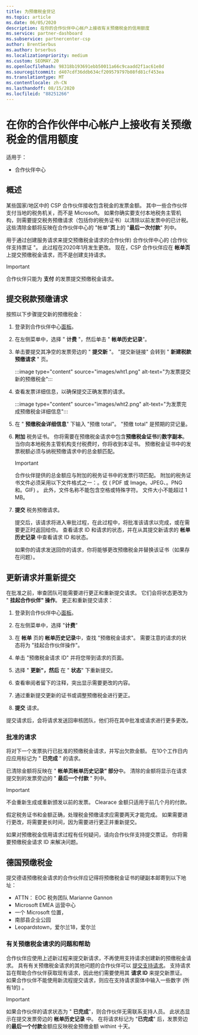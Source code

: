 ```yaml
---
title: 为预缴税金贷记
ms.topic: article
ms.date: 06/05/2020
description: 在你的合作伙伴中心帐户上接收有关预缴税金的信用额度
ms.service: partner-dashboard
ms.subservice: partnercenter-csp
author: BrentSerbus
ms.author: brserbus
ms.localizationpriority: medium
ms.custom: SEOMAY.20
ms.openlocfilehash: 98318b193691ebb50011a66c9caadd2f1ac61e8d
ms.sourcegitcommit: d407cdf36ddb634cf209579797b08fd81cf453ea
ms.translationtype: MT
ms.contentlocale: zh-CN
ms.lasthandoff: 08/15/2020
ms.locfileid: "88251266"
---
```

# <a name="receive-credit-on-your-partner-center-account-for-tax-withholding"></a>在你的合作伙伴中心帐户上接收有关预缴税金的信用额度

适用于：

- 合作伙伴中心

## <a name="overview"></a>概述

某些国家/地区中的 CSP 合作伙伴接收包含税金的发票金额。 其中一些合作伙伴支付当地的税务机关，而不是 Microsoft。 如果你确实要支付本地税务主管机构，则需要提交税务预缴请求（包括你的税务证书）以清除以前发票中的已计税。 这些清除金额将反映在合作伙伴中心的 "帐单"**页**上的 "**最后一次付款**" 列中。

用于通过创建服务请求来提交预缴税金请求的合作伙伴) 合作伙伴中心的 (合作伙伴支持票证 "。 此过程在2020年1月发生更改。 现在，CSP 合作伙伴应在 **帐单页** 上提交预缴税金请求，而不是创建支持请求。

> [!IMPORTANT]
> 合作伙伴只能为 **支付** 的发票提交预缴税金请求。

## <a name="submit-a-tax-withholding-request"></a>提交税款预缴请求

按照以下步骤提交新的预缴税金：

1. 登录到合作伙伴中心[面板](https://partner.microsoft.com/dashboard/home)。

2. 在左侧菜单中，选择 " **计费** "，然后单击 " **帐单历史记录**"。

3. 单击要提交其净空的发票旁边的 " **提交新** "。 "提交新链接" 会转到 " **新建税款预缴请求** " 页。

   :::image type="content" source="images/wht1.png" alt-text="为发票提交新的预缴税金":::

4. 查看发票详细信息，以确保提交正确发票的请求。

   :::image type="content" source="images/wht2.png" alt-text="为发票完成预缴税金详细信息":::

5. 在 " **预缴税金详细信息**" 下输入 "预缴 total"。 "预缴 total" 是预期的贷记量。

6. **附加** 税务证书。 你将需要在预缴税金请求中包含**预缴税金证书**的**数字副本**。 当你向本地税务主管机构支付税费时，你将收到本证书。 预缴税金证书中的发票税额必须与纳税预缴请求中的总金额匹配。

   > [!IMPORTANT]
   > 合作伙伴提供的总金额应与附加的税务证书中的发票行项匹配。 附加的税务证书文件必须采用以下文件格式之一：。仅 ( PDF 或 Image。JPEG、。PNG 和。GIF) 。 此外，文件名称不能包含空格或特殊字符。 文件大小不能超过 1 MB。

7. **提交** 税务预缴请求。

   提交后，该请求将进入审批过程，在此过程中，将批准该请求以完成，或在需要更正时返回给你。 查看请求 ID 和请求的状态，并在从其提交新请求的 **帐单历史记录** 中查看请求 ID 和状态。

   如果你的请求发送回你的请求，你将能够更改预缴税金并替换该证书（如果存在问题）。

## <a name="update-request-and-resubmit"></a>更新请求并重新提交

在批准之前，审查团队可能需要进行更正和重新提交请求。 它们会将状态更改为 " **挂起合作伙伴" 操作**。 更正和重新提交请求：

1. 登录到合作伙伴中心[面板](https://partner.microsoft.com/dashboard/home)。

2. 在左侧菜单中，选择 "**计费**"

3. 在 **帐单** 页的 **帐单历史记录**中，查找 "预缴税金请求"。 需要注意的请求的状态将为 "挂起合作伙伴操作"。

4. 单击 "预缴税金请求 ID" 并将您带到请求的页面。

5. 选择 " **更新"，然后** 在 " **状态**" 下重新提交。

6. 查看审阅者留下的注释，突出显示需要更改的内容。

7. 通过重新提交更新的证书或调整预缴税金进行更正。

8. **提交** 请求。

提交请求后，会将请求发送回审核团队，他们将在其中批准或请求进行更多更改。

### <a name="approved-requests"></a>批准的请求

将对下一个发票执行已批准的预缴税金请求，并写出欠款金额。 在10个工作日内应应用标记为 " **已完成** " 的请求。 

已清除金额将反映在 " **帐单页帐单历史记录" 部分**中。 清除的金额将显示在请求提交到的发票旁边的 " **最后一个付款** " 列中。

   > [!IMPORTANT]
   > 不会重新生成或重新颁发以前的发票。 Clearace 金额只适用于前几个月的付款。

假定税务证书和金额正确，处理税金预缴请求应需要两天才能完成。 如果需要进行更改，将需要更长时间，因为需要进行更正并重新提交。

如果对预缴税金信用请求过程有任何疑问，请向合作伙伴支持提交票证。 你将需要预缴税金请求 ID 来解决问题。

## <a name="german-tax-withholding"></a>德国预缴税金

提交德语预缴税金请求的合作伙伴应记得将预缴税金证书的硬副本邮寄到以下地址：

- ATTN： EOC 税务团队 Marianne Gannon
- Microsoft EMEA 运营中心
- 一个 Microsoft 位置，
- 南部县企业公园
- Leopardstown，爱尔兰18，爱尔兰

### <a name="questions-and-assistance-for-tax-withholding-requests"></a>有关预缴税金请求的问题和帮助

合作伙伴应使用上述新过程来提交新请求，不再使用支持请求创建新的预缴税金请求。 具有有关预缴税金请求的其他问题的合作伙伴可以 [提交支持请求](https://partner.microsoft.com/dashboard/support/csp/servicerequests/create?stage=2&topicid=9227afa6-babf-3917-acee-67db7860f5ed)。 支持请求旨在帮助合作伙伴获取现有请求，因此他们需要使用其 **请求 ID** 来提交新票证。 如果合作伙伴不能使用新流程提交请求，则应在支持请求窗体中输入一些数字 (所有1的) 。 

   > [!IMPORTANT]
   > 如果合作伙伴的请求状态为 " **已完成**"，则合作伙伴无需联系支持人员。 此状态显示在提交发票旁边的 **帐单历史记录** 中。 在将请求标记为 "**已完成**" 后，发票旁边的**最后一个付款**金额应反映税金预缴金额 withint 十天。
